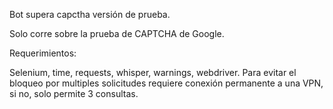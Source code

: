 Bot supera capctha versión de prueba.

Solo corre sobre la prueba de CAPTCHA de Google.

Requerimientos:

Selenium, time, requests, whisper, warnings, webdriver.
Para evitar el bloqueo por multiples solicitudes requiere conexión permanente a una VPN, si no, solo permite 3 consultas.
